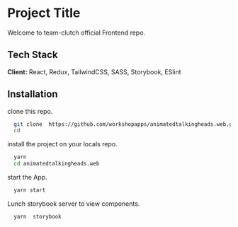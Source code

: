 # Project Title

Welcome to team-clutch official Frontend repo.

## Tech Stack

**Client:** React, Redux, TailwindCSS, SASS, Storybook, ESlint

## Installation

clone this repo.

```bash
  git clone  https://github.com/workshopapps/animatedtalkingheads.web.git
  cd
```

install the project on your locals repo.

```bash
  yarn
  cd animatedtalkingheads.web
```

start the App.

```bash
  yarn start
```

Lunch storybook server to view components.

```bash
  yarn  storybook
```
